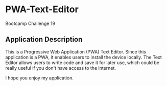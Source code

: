 # PWA-Text-Editor
Bootcamp Challenge 19

## Application Description

This is a Progressive Web Application (PWA) Text Editor. Since this application is a PWA, it enables users to install the device locally. The Text Editor allows users to write code and save it for later use, which could be really useful if you don't have access to the internet.

I hope you enjoy my application. 
